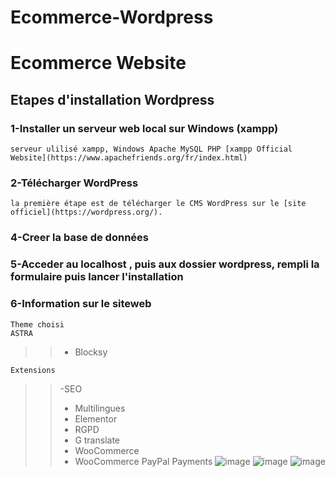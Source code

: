# Ecommerce-Wordpress
# Ecommerce Website
## Etapes d'installation Wordpress
### 1-Installer un serveur web local sur Windows (xampp)

    serveur ulilisé xampp, Windows Apache MySQL PHP [xampp Official Website](https://www.apachefriends.org/fr/index.html)

### 2-Télécharger WordPress

    la première étape est de télécharger le CMS WordPress sur le [site officiel](https://wordpress.org/).

### 4-Creer la base de données
### 5-Acceder au localhost , puis aux dossier wordpress, rempli la formulaire puis lancer l'installation
### 6-Information sur le siteweb

    Theme choisi
    ASTRA

>
>> - Blocksy


    Extensions
    
>>  -SEO
>> - Multilingues
>> - Elementor
>> - RGPD
>> - G translate
>> - WooCommerce
>> - WooCommerce PayPal Payments
![image](https://user-images.githubusercontent.com/93975470/170678617-bae1ae44-af1b-4ebc-9949-5759b69fd596.png)
![image](https://user-images.githubusercontent.com/93975470/170678767-6b143d3f-df1c-45ce-8005-f5ba322bcd8a.png)
![image](https://user-images.githubusercontent.com/93975470/170678957-55752583-8d1d-45a0-af39-a4413d6f3a63.png)

